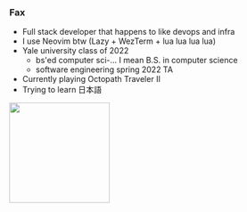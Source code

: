 ### Fax

- Full stack developer that happens to like devops and infra
- I use Neovim btw (Lazy + WezTerm + lua lua lua lua)
- Yale university class of 2022
  - bs'ed computer sci-... I mean B.S. in computer science
  - software engineering spring 2022 TA
- Currently playing Octopath Traveler II
- Trying to learn 日本語

<img height=180 align="center" src="https://github-readme-stats.vercel.app/api/top-langs/?username=wu-json&hide=html,jupyter+notebook,scss,gdscript,javascript,c%2b%2b&layout=compact&hide_border=true&theme=transparent" />
